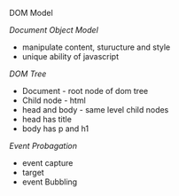 DOM Model

_Document Object Model_

- manipulate content, sturucture and style
- unique ability of javascript

_DOM Tree_

- Document - root node of dom tree
- Child node - html
- head and body - same level child nodes
- head has title
- body has p and h1 


_Event Probagation_

- event capture
- target
- event Bubbling